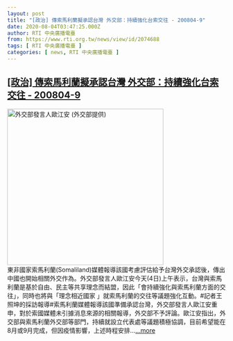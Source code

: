 ```yaml
---
layout: post
title: "[政治] 傳索馬利蘭擬承認台灣 外交部：持續強化台索交往 - 200804-9"
date: 2020-08-04T03:47:25.000Z
author: RTI 中央廣播電臺
from: https://www.rti.org.tw/news/view/id/2074688
tags: [ RTI 中央廣播電臺 ]
categories: [ news, RTI 中央廣播電臺 ]
---
```

<!--1596512845000-->
[[政治] 傳索馬利蘭擬承認台灣 外交部：持續強化台索交往 - 200804-9](https://www.rti.org.tw/news/view/id/2074688)
------

<div>
<img src="https://static.rti.org.tw/assets/thumbnails/2020/05/12/7c936bf400418f5f0e2f209e10c86c94.jpg" width="360" alt="外交部發言人歐江安 (外交部提供)" title="外交部發言人歐江安 (外交部提供)"><br>東非國家索馬利蘭(Somaliland)媒體報導該國考慮評估給予台灣外交承認後，傳出中國也開始相關外交作為。外交部發言人歐江安今天(4日)上午表示，台灣與索馬利蘭是基於自由、民主等共享理念而結盟，因此「會持續強化與索馬利蘭方面的交往」，同時也將與「理念相近國家 」就索馬利蘭的交往等議題強化互動。#記者王照坤的採訪報導#索馬利蘭媒體報導該國準備承認台灣，外交部發言人歐江安重申，對於索國媒體未引據消息來源的相關報導，外交部不予評論。歐江安指出，外交部與索馬利蘭外交部等部門，持續就設立代表處等議題積極協調，目前希望能在8月或9月完成，但因疫情影響，上述時程安排...<a target="_blank" href="https://www.rti.org.tw/news/view/id/2074688">...more</a>
</div>
